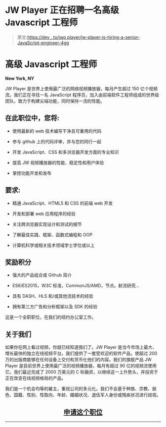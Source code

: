 # JW Player 正在招聘一名高级 Javascript 工程师

> 原文:[https://dev . to/jwp player/jw-player-is-hiring-a-senior-JavaScript-engineer-4gg](https://dev.to/jwplayer/jw-player-is-hiring-a-senior-javascript-engineer-4gg)

# 高级 Javascript 工程师

**New York, NY**

JW Player 是世界上使用最广泛的网络视频播放器，每月产生超过 150 亿个视频流。我们正在寻找一名 JavaScript 程序员，加入由前端软件工程师组成的世界级团队，致力于构建尖端功能，同时保持一流的性能。

## 在此职位中，您将:

*   使用最新的 web 技术编写干净且可重用的代码

*   参与 github 上的代码评审，并与您的同行一起

*   开发 JavaScript、CSS 和多浏览器开发方面的专业知识

*   提高 JW 视频播放器的性能、稳定性和用户体验

*   掌控功能开发和发布

## 要求:

*   精通 JavaScript、HTML5 和 CSS 的前端 web 开发

*   开发和部署 web 应用程序的经验

*   关注跨浏览器实现设计和测试的细节

*   了解最佳实践、框架、函数式编程和 OOP

*   计算机科学或相关技术领域学士学位或以上

## 奖励积分

*   强大的产品组合或 Github 简介

*   ES6/ES2015，W3C 标准，CommonJS/AMD，节点。射流研究…

*   具有 DASH、HLS 和/或其他流技术的经验

*   拥有第三方广告和分析框架以及 SDK 的经验

这是一个全职职位，在我们的纽约办公室工作。

## 关于我们

如果你在网上看过视频，你就已经知道我们了。JW Player 是当今市场上最大、增长最快的独立在线视频平台。我们提供了一套受欢迎的软件产品，使超过 200 万的出版商能够在任何设备上交付和货币化他们的内容。我们的旗舰产品 JW Player 是目前世界上使用最广泛的视频播放器，每月有超过 90 亿的视频流使用它。我们最近完成了 2000 万美元的 C 轮融资，以继续这一上升势头，并投资于正在改变在线视频格局的产品。

我们是一个机会均等的雇主，重视公司的多元化。我们不会基于种族、宗教、肤色、国籍、性别、性取向、年龄、婚姻状况、退伍军人身份或残疾状况进行歧视。

<center>

## [申请这个职位](https://boards.greenhouse.io/jwplayer/jobs/846642?gh_src=a76vd81#.Wdep-hNSx0s)

</center>

* * *